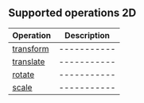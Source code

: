 ## Supported operations 2D

| Operation                          | Description |
|------------------------------------|-------------|
| [transform](Projective::transform) | ----------- |
| [translate](Projective::translate) | ----------- |
| [rotate](Projective::rotate)       | ----------- |
| [scale](Projective::scale)         | ----------- |

